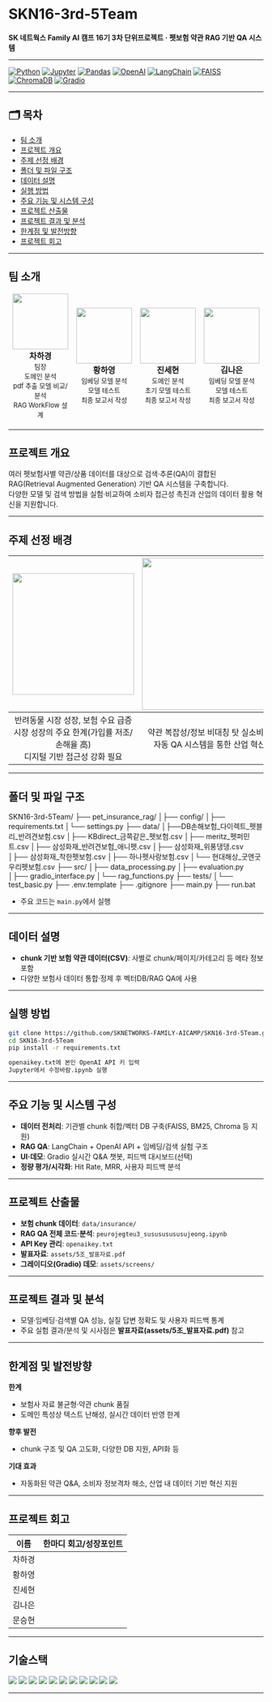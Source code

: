 # SKN16-3rd-5Team

**SK 네트웍스 Family AI 캠프 16기 3차 단위프로젝트 · 펫보험 약관 RAG 기반 QA 시스템**

---

[![Python](https://img.shields.io/badge/Python-3776AB?style=for-the-badge&logo=python&logoColor=white)](https://www.python.org/)
[![Jupyter](https://img.shields.io/badge/Jupyter-F37626?style=for-the-badge&logo=Jupyter&logoColor=white)](https://jupyter.org/)
[![Pandas](https://img.shields.io/badge/Pandas-150458?style=for-the-badge&logo=pandas&logoColor=white)](https://pandas.pydata.org/)
[![OpenAI](https://img.shields.io/badge/OpenAI-412991?style=for-the-badge&logo=openai&logoColor=white)](https://openai.com/)
[![LangChain](https://img.shields.io/badge/LangChain-%230073b3?style=for-the-badge&logoColor=white)](https://www.langchain.com/)
[![FAISS](https://img.shields.io/badge/FAISS-0052CC?style=for-the-badge&logoColor=white)](https://github.com/facebookresearch/faiss)
[![ChromaDB](https://img.shields.io/badge/ChromaDB-9955BB?style=for-the-badge&logoColor=white)](https://docs.trychroma.com/)
[![Gradio](https://img.shields.io/badge/Gradio-171515?style=for-the-badge&logo=gradio&logoColor=white)](https://gradio.app/)

---

## 🗂️ 목차
- [팀 소개](#팀-소개)
- [프로젝트 개요](#프로젝트-개요)
- [주제 선정 배경](#주제-선정-배경)
- [폴더 및 파일 구조](#폴더-및-파일-구조)
- [데이터 설명](#데이터-설명)
- [실행 방법](#실행-방법)
- [주요 기능 및 시스템 구성](#주요-기능-및-시스템-구성)
- [프로젝트 산출물](#프로젝트-산출물)
- [프로젝트 결과 및 분석](#프로젝트-결과-및-분석)
- [한계점 및 발전방향](#한계점-및-발전방향)
- [프로젝트 회고](#프로젝트-회고)

---

## 팀 소개

<table>
<thead>
<tr>
<td align="center"><img src="https://i.namu.wiki/i/yBUlarXaiOUlHnIDDEAtvqGIn_gl9auAY0UB6kzsFd3hjLyUAe_le8z_rUI7DLVxJIp7jHThGGtpQJpGCHfkig.webp" width="110"/><br><b>차하경</b><br><span style="font-size:13px">팀장<br>도메인 분석<br>pdf 추출 모델 비교/분석<br>RAG WorkFlow 설계</span></td>
<td align="center"><img src="https://static.wikia.nocookie.net/kimetsu-no-yaiba-fan/images/4/41/Shinobu_anime_design.png/revision/latest?cb=20201006000955" width="110"/><br><b>황하영</b><br><span style="font-size:13px">임베딩 모델 분석<br>모델 테스트<br>최종 보고서 작성</span></td>
<td align="center"><img src="https://i.namu.wiki/i/HbTvNAaTQDJeZgmH8UyOgd9HF2bQ30jgy2gHhmOSqwNphDCS4g3Nw6MO3OTMi84jmwylrle1vpYzJi-xIvu8lg.webp" width="110"/><br><b>진세현</b><br><span style="font-size:13px">도메인 분석<br>초기 모델 테스트<br>최종 보고서 작성</span></td>
<td align="center"><img src="https://i.namu.wiki/i/VcDyzxOl21BA37mCQjUv5B3AeWmSyoWKHbTRfemqLkx3OY67uQdAfX_4F8r11Z21hAcT1ssgTouWQ8Z9vvlXHw.webp" width="110"/><br><b>김나은</b><br><span style="font-size:13px">임베딩 모델 분석<br>모델 테스트<br>최종 보고서 작성</span></td>
<td align="center"><img src="https://avatars.githubusercontent.com/u/190079140?v=4" width="110"/><br><b>문승현</b><br><span style="font-size:13px">프로젝트 기획<br>DB 설계<br>RAG 모델링</span></td>
</tr>
</thead>
</table>

---

## 프로젝트 개요

여러 펫보험사별 약관/상품 데이터를 대상으로 검색·추론(QA)이 결합된 RAG(Retrieval Augmented Generation) 기반 QA 시스템을 구축합니다.  
다양한 모델 및 검색 방법을 실험·비교하여 소비자 접근성 촉진과 산업의 데이터 활용 혁신을 지원합니다.

---

## 주제 선정 배경

|<img src="https://onimg.nate.com/orgImg/ed/2017/11/16/PS17111600045.jpg" width="240">|<img src="https://thumb.mt.co.kr/06/2024/03/2024031114052219364_1.jpg" width="300">|
|:---:|:---:|
|반려동물 시장 성장, 보험 수요 급증<br>시장 성장의 주요 한계(가입률 저조/손해율 高)<br>디지털 기반 접근성 강화 필요|약관 복잡성/정보 비대칭 탓 실소비자 불편<br>자동 QA 시스템을 통한 산업 혁신 시도|

---

## 폴더 및 파일 구조

SKN16-3rd-5Team/
├── pet_insurance_rag/ 
│├── config/
│├── requirements.txt
│└── settings.py
├── data/ 
│├──DB손해보험_다이렉트_펫블리_반려견보험.csv
│├── KBdirect_금쪽같은_펫보험.csv
│├── meritz_펫퍼민트.csv
│├── 삼성화재_반려견보험_애니펫.csv
│├── 삼성화재_위풍댕댕.csv
│├── 삼성화재_착한펫보험.csv
│├── 하나펫사랑보험.csv
│└── 현대해상_굿앤굿우리펫보험.csv
├── src/ 
│├── data_processing.py
│├── evaluation.py
│├── gradio_interface.py
│└── rag_functions.py
├── tests/ 
│└── test_basic.py
├── .env.template
├── .gitignore
├── main.py
├── run.bat


- 주요 코드는 `main.py`에서 실행

---

## 데이터 설명

- **chunk 기반 보험 약관 데이터(CSV)**: 사별로 chunk/페이지/카테고리 등 메타 정보 포함
- 다양한 보험사 데이터 통합·정제 후 벡터DB/RAG QA에 사용

---

## 실행 방법

```bash
git clone https://github.com/SKNETWORKS-FAMILY-AICAMP/SKN16-3rd-5Team.git
cd SKN16-3rd-5Team
pip install -r requirements.txt

openaikey.txt에 본인 OpenAI API 키 입력
Jupyter에서 수정바람.ipynb 실행
```

---

## 주요 기능 및 시스템 구성

- **데이터 전처리**: 기관별 chunk 취합/벡터 DB 구축(FAISS, BM25, Chroma 등 지원)
- **RAG QA**: LangChain + OpenAI API + 임베딩/검색 실험 구조
- **UI·데모**: Gradio 실시간 Q&A 챗봇, 피드백 대시보드(선택)
- **정량 평가/시각화**: Hit Rate, MRR, 사용자 피드백 분석

---

## 프로젝트 산출물

- **보험 chunk 데이터**: `data/insurance/`
- **RAG QA 전체 코드·분석**: `peurojegteu3_susususususujeong.ipynb`
- **API Key 관리**: `openaikey.txt`
- **발표자료**: `assets/5조_발표자료.pdf`
- **그레이디오(Gradio) 데모**: `assets/screens/`

---

## 프로젝트 결과 및 분석

- 모델·임베딩·검색별 QA 성능, 실질 답변 정확도 및 사용자 피드백 통계
- 주요 실험 결과/분석 및 시사점은 **발표자료(assets/5조_발표자료.pdf)** 참고

---

## 한계점 및 발전방향

**한계**
- 보험사 자료 불균형·약관 chunk 품질
- 도메인 특성상 텍스트 난해성, 실시간 데이터 반영 한계

**향후 발전**
- chunk 구조 및 QA 고도화, 다양한 DB 지원, API화 등

**기대 효과**
- 자동화된 약관 Q&A, 소비자 정보격차 해소, 산업 내 데이터 기반 혁신 지원

---

## 프로젝트 회고

| 이름   | 한마디 회고/성장포인트                |
| ------ | ----------------------------------- |
| 차하경 |                                     |
| 황하영 |                                     |
| 진세현 |                                     |
| 김나은 |                                     |
| 문승현 |                                     |

---

## 기술스택

<p>
  <img src="https://img.shields.io/badge/Python-3776AB?style=flat-square&logo=python&logoColor=white"/>
  <img src="https://img.shields.io/badge/Jupyter-F37626?style=flat-square&logo=jupyter&logoColor=white"/>
  <img src="https://img.shields.io/badge/pandas-150458?style=flat-square&logo=pandas&logoColor=white"/>
  <img src="https://img.shields.io/badge/OpenAI-412991?style=flat-square&logo=openai&logoColor=white"/>
  <img src="https://img.shields.io/badge/LangChain-0073b3?style=flat-square&logoColor=white"/>
  <img src="https://img.shields.io/badge/FAISS-0052CC?style=flat-square&logoColor=white"/>
  <img src="https://img.shields.io/badge/ChromaDB-9955BB?style=flat-square&logoColor=white"/>
  <img src="https://img.shields.io/badge/Gradio-171515?style=flat-square&logo=gradio&logoColor=white"/>
  <img src="https://img.shields.io/badge/scikit--learn-F7931E?style=flat-square&logo=scikitlearn&logoColor=white"/>
  <img src="https://img.shields.io/badge/numpy-013243?style=flat-square&logo=numpy&logoColor=white"/>
  <img src="https://img.shields.io/badge/tqdm-FFC107?style=flat-square&logoColor=white"/>
</p>

---
